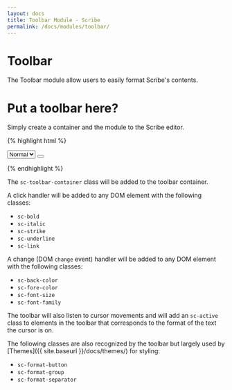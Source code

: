 ```yaml
---
layout: docs
title: Toolbar Module - Scribe
permalink: /docs/modules/toolbar/
---
```


# Toolbar

The Toolbar module allow users to easily format Scribe's contents.

# Put a toolbar here?

Simply create a container and the module to the Scribe editor.

{% highlight html %}
<!-- Create toolbar container -->
<div id="toolbar">
  <!-- Add font size dropdown -->
  <select class="sc-font-size">
    <option value="small">Small</option>
    <option value="normal" selected>Normal</option>
    <option value="large">Large</option>
    <option value="huge">Huge</option>
  </select>
  <!-- Add a bold button -->
  <button class="sc-bold"></button>
</div>
<div id="editor"></div>

<!-- Initialize editor and toolbar -->
<script>
  var editor = new Scribe('#editor');
  editor.addModule('toolbar', {
    container: '#toolbar'     // Selector for toolbar container
  });
</script>
{% endhighlight %}

The `sc-toolbar-container` class will be added to the toolbar container.

A click handler will be added to any DOM element with the following classes:

- `sc-bold`
- `sc-italic`
- `sc-strike`
- `sc-underline`
- `sc-link`

A change (DOM `change` event) handler will be added to any DOM element with the following classes:

- `sc-back-color`
- `sc-fore-color`
- `sc-font-size`
- `sc-font-family`

The toolbar will also listen to cursor movements and will add an `sc-active` class to elements in the toolbar that corresponds to the format of the text the cursor is on.

The following classes are also recognized by the toolbar but largely used by [Themes]({{ site.baseurl }}/docs/themes/) for styling:

- `sc-format-button`
- `sc-format-group`
- `sc-format-separator`
